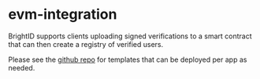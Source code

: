 # evm-integration
BrightID supports clients uploading signed verifications to a smart contract that can then create a registry of verified users.

Please see the [github repo](https://github.com/BrightID/BrightID-SmartContract) for templates that can be deployed per app as needed.
